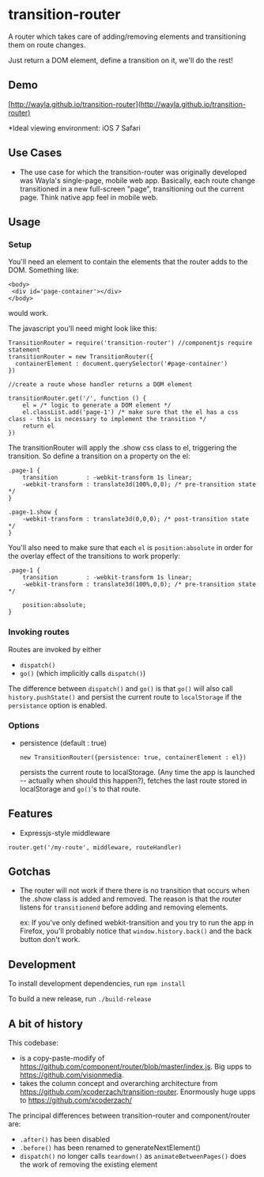 transition-router
=================

A router which takes care of adding/removing elements and transitioning them on route changes.

Just return a DOM element, define a transition on it, we'll do the rest!

## Demo
  
  [http://wayla.github.io/transition-router](http://wayla.github.io/transition-router)
  
  *Ideal viewing environment: iOS 7 Safari

## Use Cases
- The use case for which the transition-router was originally developed was Wayla's single-page, mobile web app. Basically, each route change transitioned in a new full-screen "page", transitioning out the current page. Think native app feel in mobile web.

## Usage

### Setup

You'll need an element to contain the elements that the router adds to the DOM. Something like:

```
<body>
 <div id='page-container'></div>
</body>
```

would work.

The javascript you'll need might look like this:

```
TransitionRouter = require('transition-router') //componentjs require statement
transitionRouter = new TransitionRouter({
  containerElement : document.querySelector('#page-container')
})

//create a route whose handler returns a DOM element

transitionRouter.get('/', function () {
    el = /* logic to generate a DOM element */
    el.classList.add('page-1') /* make sure that the el has a css class - this is necessary to implement the transition */
    return el
})
```

The transitionRouter will apply the .show css class to el, triggering the transition.
So define a transition on a property on the el:


```
.page-1 {
    transition        : -webkit-transform 1s linear;
    -webkit-transform : translate3d(100%,0,0); /* pre-transition state */
}

.page-1.show {
    -webkit-transform : translate3d(0,0,0); /* post-transition state */
}
```

You'll also need to make sure that each `el` is `position:absolute` in order for the overlay effect of the transitions to work properly:

```
.page-1 {
    transition        : -webkit-transform 1s linear;
    -webkit-transform : translate3d(100%,0,0); /* pre-transition state */

    position:absolute;
}
```

### Invoking routes

Routes are invoked by either
- `dispatch()`
- `go()` (which implicitly calls `dispatch()`)

The difference between `dispatch()` and `go()` is that `go()` will also call `history.pushState()` and persist the current route to `localStorage` if the `persistance` option is enabled.

### Options

- persistence (default : true)
  ```
  new TransitionRouter({persistence: true, containerElement : el})
  ```

  persists the current route to localStorage. (Any time the app is launched -- actually when should this happen?), fetches the last route stored in localStorage and `go()`'s to that route.
  

## Features

- Expressjs-style middleware
  
```
router.get('/my-route', middleware, routeHandler)
```

## Gotchas


- The router will not work if there there is no transition that occurs when the .show class is added and removed. The reason is that the router listens for `transitionend` before adding and removing elements.
  
   ex: If you've only defined webkit-transition and you try to run the app in Firefox, you'll probably notice that
`window.history.back()` and the back button don't work.

## Development

  To install development dependencies, run `npm install`

  To build a new release, run `./build-release`


## A bit of history

This codebase:

- is a copy-paste-modify of https://github.com/component/router/blob/master/index.js. Big upps to https://github.com/visionmedia.
- takes the column concept and overarching architecture from https://github.com/xcoderzach/transition-router. Enormously huge upps to https://github.com/xcoderzach/

The principal differences between transition-router and component/router are:

- `.after()` has been disabled
- `.before()` has been renamed to generateNextElement()
- `dispatch()` no longer calls `teardown()` as `animateBetweenPages()` does the work of removing the existing element
